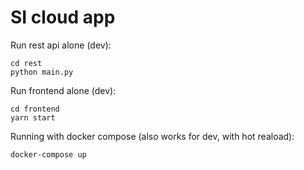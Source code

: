 # SI cloud app

Run rest api alone (dev):
```shell
cd rest
python main.py
```

Run frontend alone (dev):
```shell
cd frontend
yarn start
```

Running with docker compose (also works for dev, with hot reaload):
```shell
docker-compose up
``` 